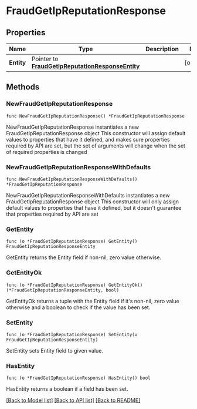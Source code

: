 # FraudGetIpReputationResponse

## Properties

Name | Type | Description | Notes
------------ | ------------- | ------------- | -------------
**Entity** | Pointer to [**FraudGetIpReputationResponseEntity**](FraudGetIpReputationResponseEntity.md) |  | [optional] 

## Methods

### NewFraudGetIpReputationResponse

`func NewFraudGetIpReputationResponse() *FraudGetIpReputationResponse`

NewFraudGetIpReputationResponse instantiates a new FraudGetIpReputationResponse object
This constructor will assign default values to properties that have it defined,
and makes sure properties required by API are set, but the set of arguments
will change when the set of required properties is changed

### NewFraudGetIpReputationResponseWithDefaults

`func NewFraudGetIpReputationResponseWithDefaults() *FraudGetIpReputationResponse`

NewFraudGetIpReputationResponseWithDefaults instantiates a new FraudGetIpReputationResponse object
This constructor will only assign default values to properties that have it defined,
but it doesn't guarantee that properties required by API are set

### GetEntity

`func (o *FraudGetIpReputationResponse) GetEntity() FraudGetIpReputationResponseEntity`

GetEntity returns the Entity field if non-nil, zero value otherwise.

### GetEntityOk

`func (o *FraudGetIpReputationResponse) GetEntityOk() (*FraudGetIpReputationResponseEntity, bool)`

GetEntityOk returns a tuple with the Entity field if it's non-nil, zero value otherwise
and a boolean to check if the value has been set.

### SetEntity

`func (o *FraudGetIpReputationResponse) SetEntity(v FraudGetIpReputationResponseEntity)`

SetEntity sets Entity field to given value.

### HasEntity

`func (o *FraudGetIpReputationResponse) HasEntity() bool`

HasEntity returns a boolean if a field has been set.


[[Back to Model list]](../README.md#documentation-for-models) [[Back to API list]](../README.md#documentation-for-api-endpoints) [[Back to README]](../README.md)



